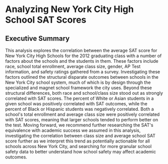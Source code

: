 # Analyzing New York City High School SAT Scores
## Executive Summary

This analysis explores the correlation between the average SAT score for New York City High Schools for the 2012 graduating class with a number of factors about the schools and the students in them. These factors include race, school total enrollment, average class size, gender, AP Test information, and safety ratings gathered from a survey. Investigating these factors outlined the structural disparate outcomes between schools in the New York City school system, much of which is by design through the specialized and magnet school framework the city uses. Beyond these structural differences, both race and school/class size stood out as strongly correlated with SAT scores. The percent of White or Asian students in a given school was positively correlated with SAT outcomes, while the percent of Black or Hispanic students was negatively correlated. Both a school's total enrollment and average class size were positively correlated with SAT scores, meaning that larger schools tended to perform better on the test. Moving forward, we recommend further researching the SAT's equivalence with academic success we assumed in this analysis, investigating the correlation between class size and average school SAT score further as we interpret this trend as potentially actionable for all schools across New York City, and searching for more granular school safety data to better understand how school safety may affect academic outcomes.
